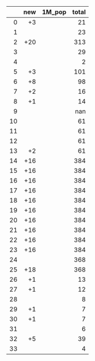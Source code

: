 |    |   new | 1M_pop   |   total |
|---:|------:|:---------|--------:|
|  0 |    +3 |          |      21 |
|  1 |       |          |      23 |
|  2 |   +20 |          |     313 |
|  3 |       |          |      29 |
|  4 |       |          |       2 |
|  5 |    +3 |          |     101 |
|  6 |    +8 |          |      98 |
|  7 |    +2 |          |      16 |
|  8 |    +1 |          |      14 |
|  9 |       |          |     nan |
| 10 |       |          |      61 |
| 11 |       |          |      61 |
| 12 |       |          |      61 |
| 13 |    +2 |          |      61 |
| 14 |   +16 |          |     384 |
| 15 |   +16 |          |     384 |
| 16 |   +16 |          |     384 |
| 17 |   +16 |          |     384 |
| 18 |   +16 |          |     384 |
| 19 |   +16 |          |     384 |
| 20 |   +16 |          |     384 |
| 21 |   +16 |          |     384 |
| 22 |   +16 |          |     384 |
| 23 |   +16 |          |     384 |
| 24 |       |          |     368 |
| 25 |   +18 |          |     368 |
| 26 |    +1 |          |      13 |
| 27 |    +1 |          |      12 |
| 28 |       |          |       8 |
| 29 |    +1 |          |       7 |
| 30 |    +1 |          |       7 |
| 31 |       |          |       6 |
| 32 |    +5 |          |      39 |
| 33 |       |          |       4 |